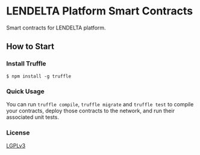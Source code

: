 # LENDELTA Platform Smart Contracts
Smart contracts for LENDELTA platform.

## How to Start

### Install Truffle

```
$ npm install -g truffle
```

### Quick Usage

You can run `truffle compile`, `truffle migrate` and `truffle test` to compile your contracts, deploy those contracts to the network, and run their associated unit tests.

### License

[LGPLv3](https://github.com/LENDELTA/platform-contracts/blob/master/LICENSE)
